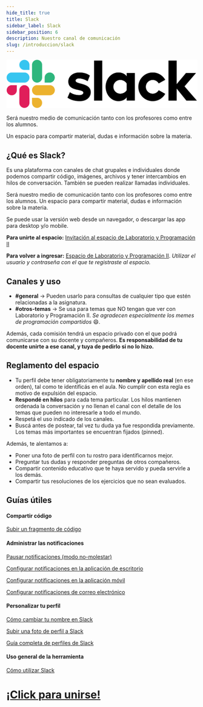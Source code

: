 ```yaml
---
hide_title: true
title: Slack
sidebar_label: Slack
sidebar_position: 6
description: Nuestro canal de comunicación
slug: /introduccion/slack
---
```


![Slack Logo](./../../static/img/slack-logo-thumb.png)

Será nuestro medio de comunicación tanto con los profesores como entre los alumnos. 

Un espacio para compartir material, dudas e información sobre la materia.

## ¿Qué es Slack?
Es una plataforma con canales de chat grupales e individuales donde podemos compartir código, imágenes, archivos y tener intercambios en hilos de conversación. También se pueden realizar llamadas individuales.

Será nuestro medio de comunicación tanto con los profesores como entre los alumnos. Un espacio para compartir material, dudas e información sobre la materia. 

Se puede usar la versión web desde un navegador, o descargar las app para desktop y/o mobile.

**Para unirte al espacio:** [Invitación al espacio de Laboratorio y Programación II](https://join.slack.com/t/utn-prog2/shared_invite/zt-a7q2ca78-HDLaVbxtzMLSzVrxct3xWg)

**Para volver a ingresar:** [Espacio de Laboratorio y Programación II](https://utn-prog2.slack.com). *Utilizar el usuario y contraseña con el que te registraste al espacio.*

## Canales y uso
* __#general__ →  Pueden usarlo para consultas de cualquier tipo que estén relacionadas a la asignatura.
* __#otros-temas__ → Se usa para temas que NO tengan que ver con Laboratorio y Programación II. *Se agradecen especialmente los memes de programación compartidos* :smile:.

Además, cada comisión tendrá un espacio privado con el que podrá comunicarse con su docente y compañeros. **Es responsabilidad de tu docente unirte a ese canal, y tuya de pedirlo si no lo hizo.**

## Reglamento del espacio
* Tu perfil debe tener obligatoriamente tu __nombre y apellido real__ (en ese orden), tal como te identificás en el aula. No cumplir con esta regla es motivo de expulsión del espacio.
* __Respondé en hilos__ para cada tema particular. Los hilos mantienen ordenada la conversación y no llenan el canal con el detalle de los temas que pueden no interesarle a todo el mundo.
* Respetá el uso indicado de los canales.
* Buscá antes de postear, tal vez tu duda ya fue respondida previamente. Los temas más importantes se encuentran fijados (pinned).

Además, te alentamos a:
* Poner una foto de perfil con tu rostro para identificarnos mejor.
* Preguntar tus dudas y responder preguntas de otros compañeros. 
* Compartir contenido educativo que te haya servido y pueda servirle a los demás. 
* Compartir tus resoluciones de los ejercicios que no sean evaluados. 

## Guías útiles
#### Compartir código
[Subir un fragmento de código](https://slack.com/intl/es-ar/help/articles/204145658-C%C3%B3mo-crear-un-fragmento)
#### Administrar las notificaciones
[Pausar notificaciones (modo no-molestar)](https://slack.com/intl/es-ar/help/articles/214908388-C%C3%B3mo-pausar-tus-notificaciones-a-trav%C3%A9s-del-modo-No-molestar)

[Configurar notificaciones en la aplicación de escritorio](https://slack.com/intl/es-ar/help/articles/201355156-Gu%C3%ADa-sobre-las-notificaciones-en-la-computadora)

[Configurar notificaciones en la aplicación móvil](https://slack.com/intl/es-ar/help/articles/360025446073-Gu%C3%ADa-sobre-las-notificaciones-en-dispositivos-m%C3%B3viles)

[Configurar notificaciones de correo electrónico](https://slack.com/intl/es-ar/help/articles/360042339754-Gu%C3%ADa-sobre-las-notificaciones-por-correo-electr%C3%B3nico)
#### Personalizar tu perfil
[Cómo cambiar tu nombre en Slack](https://slack.com/intl/es-ar/help/articles/216360827-Cambiar-tu-nombre-de-Slack)

[Subir una foto de perfil a Slack](https://slack.com/intl/es-ar/help/articles/115005506003-Subir-una-foto-de-perfil)

[Guía completa de perfiles de Slack](https://slack.com/intl/es-ar/help/categories/360000047906)
#### Uso general de la herramienta
[Cómo utilizar Slack](https://slack.com/intl/es-ar/help/categories/200111606)


# [¡Click para unirse!](https://join.slack.com/t/utn-prog2/shared_invite/zt-a7q2ca78-HDLaVbxtzMLSzVrxct3xWg)